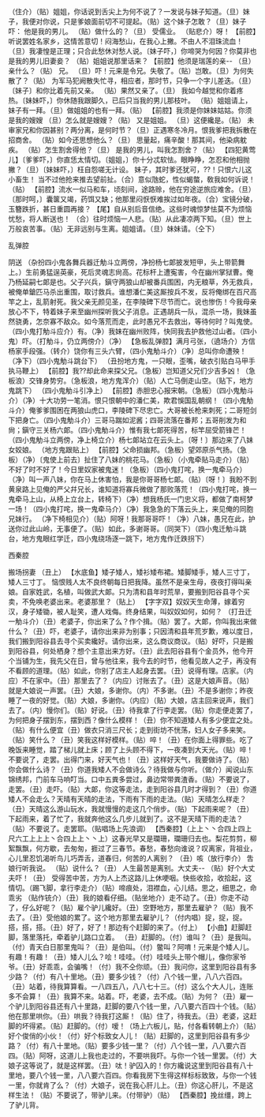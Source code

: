 <!-- { "loadSidebar": true } -->
（住介）（贴）姐姐，你话说到舌尖上为何不说了？一发说与妹子知道。（旦）妹子，我便对你说，只是爹娘面前切不可提起。（贴）这个妹子怎敢？（旦）妹子吓：
他是我的男儿。
（贴）做什么的？（旦）
受儒业。
（贴悲介）呀！
【前腔】听说罢姓名家乡，这情苦意切！闷海愁山，在我心上撇。不由人不泪珠流血！（旦）我凄惶是正理；只合此愁休对愁人说。〔妹子吓，〕你啼哭为何因？你莫非也是我的男儿旧妻妾？
（贴）姐姐说那里话来？
【前腔】他须是瑞莲的亲--
（旦）亲什么？（贴）
兄。
（旦）吓！元来是令兄。失敬了。（贴）岂敢。（旦）为何失散了？（贴）
为军马犯阙散失忙寻，相应者，那时节，只争一个字儿差迭。（旦）〔妹子〕和你比着先前又亲。
（贴）果然又亲了。（旦）
我如今越觉和你着疼热。〔妹妹吓，〕你休随我跟脚久，已后只当我的男儿那枝叶。
（贴）姐姐请上，妹子有一拜。（旦）做姐姐的也有一拜。（贴）
【前腔】我须是你妹妹姑姑。你须是我的嫂嫂
（旦）怎么就是嫂嫂？（贴）
又是姐姐。
（旦）这便纔是。（贴）
未审家兄和你因甚别？两分离，是何时节？（旦）正遇寒冬冷月。恨我爹把我拆散在招商舍。
（贴）如今还思想他么？（旦）
思量起，痛辛酸！那其间，他染病躭疾。
（贴）怎生割舍得他？（旦）
是我的男儿，叫我怎割舍？（贴）
【四犯黄莺儿】〔爹爹吓，〕你直恁太情切。〔姐姐，〕你十分忒软怯。眼睁睁，怎忍和他相抛撇？（旦）〔妹妹吓，〕枉自怨嗟无计设。
妹子，其时爹还犹可，??！只恨六儿这小畜生！
当不过他抢来推去望前扯。（合）意似虺蛇，性似蝎螫，敎我如何诉说！（贴）
【前腔】流水一似马和车，顷刻间，途路赊，他在穷途逆旅应难舍。（旦）〔那时呵，〕囊箧又竭，药饵又缺；他那里闷恹恹难挨过如年夜。（合）宝镜分破，玉簪跌折，甚日重圆再接？
【尾】自从别后音信绝。这些时魂惊梦怯莫不为烦恼忧愁，将人断送也！
（合）往时烦恼一人悲。（贴）从此凄凉两下知。（旦）世上万般哀苦事。（贴）无非远别与生离。姐姐请。（旦）妹妹请。（仝下）
 
乱弹腔
 
阴送
（杂扮四小鬼各舞兵器迁觔斗立两傍，净扮杨七郞披发短甲，头上带箭舞上。）生前勇猛逞英豪，死后灵魂志尙高。花标杆上遭寃害，今在幽州掌狱曹。俺乃杨延嗣七郞是也。父子兴兵，鎭守两狼山却被番兵围困，内无粮草，外无救兵，被俺单鎗匹马杀出重围，取讨救兵。谁想潘仁美这厮按兵不发，反将俺绑在百尺高竿之上，乱箭射死。我父亲无颜见圣，在李陵碑下尽节而亡。说也惨伤！今我母亲放心不下，特着妹子来至幽州探听我父子消息。正遇胡兵一队，混杀一场，我妹虽然骁勇，怎奈寡不敌众。如今落荒而走，此时愚兄不去救出，等待何时？叫鬼使。（四小鬼打觔斗应介）有。（净）我妹在幽州败阵，快同我去护救他过山者。（四小鬼）吓。（打觔斗，仍立两傍介）（净）
【急板乱弹腔】满月弓张，（遶场介）方信杨家手段强。（转介）饶你有三头六臂，（四小鬼觔斗介）（净）总叫你命遭殃！（净下）（四小鬼觔斗跳台下）
（丑扮地方鬼，一只眼，歪嘴，破衣引贴白马甲手执马鞭上）
【前腔】我??却此命来探父兄。（急板）岂知道父兄们少吉多凶！（急板浪）交锋身势穷。（急板浪，地方鬼浑介）（贴）人亡马倒走山空。（贴下，地方鬼跳下）
（四小鬼觔斗引净上）
【前腔】赤胆忠心报宋朝。（急板）（四小鬼觔斗介）（净）十大功劳一笔消。恨只恨朝中的潘仁美，欺君悞国乱朝纲！（四小鬼觔斗介）俺爹爹围困在两狼山虎口，李陵碑下尽忠亡。大哥被长枪来刺死；二哥短剑下把身亡。（四小鬼觔斗介）三哥马踹如泥酱；四哥流落在番邦；五哥削发为和尙；鎭守三关杨六郞。（四小鬼觔斗介）惟有我七郞死得苦，标竿屈受箭锋芒！（四小鬼觔斗立两傍，净上椅立介）杨七郞站立在云头上。〔呀！〕那边来了八妹女姣娘。
（地方鬼跟贴上）
【前腔】父命损幽邦。（急板）望郊原杀气扬。（急板）（净）〔鬼使上前去〕扯住了八妹的桃花马。（急板）（小鬼牵贴马走介）（贴）不好了时不好了！今日里奴家被鬼迷！（急板）（四小鬼打咤，换一鬼牵马介）（净）叫一声八妹，你在马上休害怕，我是你哥哥杨七郞。（贴）〔呀！〕我盼不到黄泉路上见俺的严父幷兄长，谁知道将寡兵微做了那败落荒！（四小鬼打咤，换一鬼牵马上山，从椅上立台上，转椅下）（净）想我杨氏一门忠义将，都做了南柯梦一场！（四小鬼打咤，换一鬼牵马介）（净）我急急的下落云头上，来见俺的同胞兄妹行。
（净下椅相见介）（贴）阿呀！我那哥哥吓！（净）八妹，愚兄在此，护送你过此山岭，无事便了。（贴）如此，多谢哥哥。（同哭下）（四小鬼迁觔斗跳台，地方鬼眼红学迁，四小鬼绕场逐一跳下，地方鬼作迁跌拐下）
 
西秦腔
 
搬场拐妻
（丑上）
【水底鱼】矮子矮人，矮衫矮布裙。矮脚矮手，矮人三寸丁，矮人三寸丁。
恼恨贱人太不良终朝每日把我降。虽然不是亲生母，夜夜打得叫亲娘。自家姓武，名植，叫做武大郞。只为清和县年时荒旱，要搬到阳谷县寻个买卖，不免唤老婆出来。老婆那里？（贴上）
【字字双】奴奴天生命薄，嫁着穷汉，身子矮锄，被人耻笑，遭人戏侮。终身结果，叫奴奴如何，如何？
（打丑迁一觔斗介）（丑）老婆子，你出来了么？作个揖。（贴）罢了。大郞，你叫我出来做什么？（丑）吓，老婆子，请你出来非为别事；只因清和县年荒岁歉，难以度日，我们搬到阳谷县去寻个买卖纔好。请你出来，这么商议商议。（贴）好吓，只是搬到阳谷县，何处栖身？想个主意出来方好。（丑）此去阳谷县有个金员外，他今开个当铺为生，我先父在日，曾与他往来，我今去的时节，他看见故人之子，再没有不看顾的道理。（贴）如此，你别了店主人起身去罢。（丑）说得有理。店家。（内应）不在家中。（丑）那里去了？（内应）讨账去了。（丑）这是大娘声音。（贴）就是大娘说一声罢。（丑）大娘，多谢你。（内）不多谢。（丑）不是多谢你；昨夜睡了一夜的好觉。（贴）大娘，多谢你。（内应）（贴）大娘，店主回来说声，我们去了。（内）慢你们。（贴）好说。（丑）待我拿了行李走罢。（贴）你走便走罢了，为何把身子摆到东，摆到西？像什么模样！（丑）你不知道矮人有多少便宜之处。（贴）有什么便宜（丑）做衣只消三尺长；走到街坊不恍荡，妇人女子多来笑。（贴）笑什么？（丑）笑我这样好模样。（贴）啐！（丑）在你面上得罪些。吃了晚饭来睡觉，踏了梯儿就上床；顾了上头顾不得下，一夜凑到大天光。（贴）啐！不要说了，走罢。出得门来，好天气也！（丑）这样好天气，我要做诗了。（贴）你会做什么诗？（丑）你道我矮人不会做诗么？待我做与你听。（做介）闻说山东锦绣邦，门前车马响叮当。口中五粪多尝过，鼻边常带粪渣香。（贴）不要说了，走罢。（丑）走吓。（贴）大郞，你这等走法，走到阳谷县几时才得到？（丑）你道矮人不会走么？天晴有天晴的走法，下雨有下雨的走法。（贴）天晴怎么样走？（丑）天晴这么游山玩水，我就慢慢的走这几个俏步。（贴）下起雨来呢？（丑）下起雨来，着了忙了，我就奔他这么几步儿就到了。这不是天晴下雨的走法？（贴）不要说了。走罢耶。（贴唱场上先浪调）
【西秦腔】（上上丶丶合四上四上尺六工上上上丶合四上上丶丶上）这春光早又是瓓珊，瓓珊归去也。梨花剪剪，柳絮飘飘，何方歇，去匆匆，捱过了三春节。春愁，春愁向谁说？叹离家，背祖业，心儿里忍饥渴听鸟儿巧弄舌，道春归，何苦的人离别？
（丑）咳（放行李介）
吿娘行听我说。
（贴）说什么？（丑）
人生最苦是离别。大丈夫--
（贴）好个大丈夫吓！（丑）
受得苦中苦，方为人上杰这路儿上休哽咽。快些收拾，收拾起，这情切。（踢飞脚，拿行李走介）（贴）啼痕处，泪襟血，心儿结。思之，细思之，命乖劣
（贴作铳介）（丑）我的娘看仔细。（贴坐地介）走不动了。（丑）你走不动了，仔么好呢？（贴）雇个驴儿纔好。（丑）空野地方，那里去雇驴？（贴）我不去了。（丑）受他娘的累了。这个地方那里去雇驴儿？（付内唱）捉，捉，捉。搭，搭，搭。（丑）好了，好了！那边有个赶脚的来了。（付上）
【小曲】赶脚赶脚，落里落托，牵着驴儿路口立着。
（丑）赶脚的。（付）谁叫？（丑）是我叫。（付）青天白日那里鬼叫？（丑）是伯叫。（付）鳖叫？阿唷！元来是个矮人儿。有趣！有趣！（丑）矮人儿么？哙！哇哇。（付）哇哇头上带个帽儿，像你家爷爷。（丑）好乖乖，会骗嘴！（付）我不仝你顽。（丑）我问你，这里到阳谷县有多少路？（付）有八十里地。（丑）要多少钱？（付）八个钱一里，八八六百四。（丑）站着，待我算算看。一八四五八，八八七十三。（付）这么个大人儿，连账多不会算！（丑）我算不来。站着。吓，老婆，去不成。（贴）为何？（丑）雇一个驴儿到阳谷县还有八十里路，赶脚的要八个钱一里，八八要六百四十个钱。（贴）他在那里哄你。（丑）哄我？待我打这厮！（贴）住了，待我去。（丑）老婆，这赶脚的坏得紧。（贴）赶脚的。（付）嗳！（场上六板儿，贴，付各看转朝上介）（贴）好个俊俏的小伙！（付）好个标致女人儿！（贴）赶脚的，这里到阳谷县有多少路？（付）有八十里地。（贴）要多少钱一里？（付）八个钱一里，八八要六百四。（贴）阿呀，这道儿上我也走过的，不要哄我吓。与你一个钱一里罢。（付）大娘子这等说了，就是这样罢。（丑）呔！驴囚入的！你方纔说这里到阳谷县有八十里地，要八个钱一里，八八要六百四。你看我房下生得这样标标致致，与你一个钱一里，你就肯了么？（付）大娘子，说在我心肝儿上。（丑）你这心肝儿，不是这样生法！（贴）不要说了，带驴儿来。（付带驴）（贴）
【西秦腔】挽丝缰，跨上了驴儿背。
